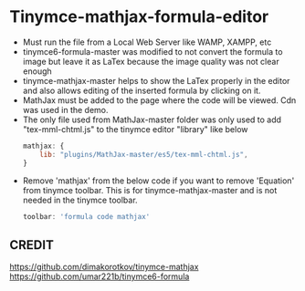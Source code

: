 # Tinymce-mathjax-formula-editor

- Must  run the file from a Local Web Server like WAMP, XAMPP, etc
- tinymce6-formula-master was modified to not convert the formula to image but leave it as LaTex because the image quality was not clear enough
- tinymce-mathjax-master helps to show the LaTex properly in the editor and also allows editing of the inserted formula by clicking on it.
- MathJax must be added to the page where the code will be viewed. Cdn was used in the demo.
- The only file used from MathJax-master folder was only used to add "tex-mml-chtml.js" to the tinymce editor "library" like below
	```javascript
	mathjax: {
		lib: "plugins/MathJax-master/es5/tex-mml-chtml.js",
	}
	```
- Remove 'mathjax' from the below code if you want to remove 'Equation' from tinymce toolbar. This is for tinymce-mathjax-master and is not needed in the tinymce toolbar.
	```javascript
	toolbar: 'formula code mathjax'
	```


## CREDIT

https://github.com/dimakorotkov/tinymce-mathjax
https://github.com/umar221b/tinymce6-formula
